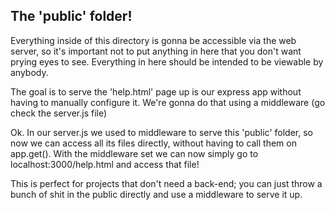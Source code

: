 ## The 'public' folder! 

Everything inside of this directory is gonna be accessible via the web server, so it's important not to put anything in here
that you don't want prying eyes to see. Everything in here should be intended to be viewable by anybody. 

The goal is to serve the 'help.html' page up is our express app without having to manually configure it. 
We're gonna do that using a middleware (go check the server.js file)

Ok. In our server.js we used to middleware to serve this 'public' folder, so now we can access all its files
directly, without having to call them on app.get(). With the middleware set we can now simply go to
localhost:3000/help.html and access that file! 

This is perfect for projects that don't need a back-end; you can just throw a bunch of shit in the public
directly and use a middleware to serve it up.
 